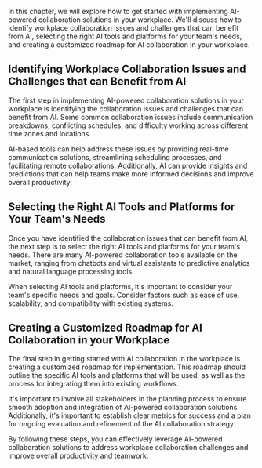 
In this chapter, we will explore how to get started with implementing AI-powered collaboration solutions in your workplace. We'll discuss how to identify workplace collaboration issues and challenges that can benefit from AI, selecting the right AI tools and platforms for your team's needs, and creating a customized roadmap for AI collaboration in your workplace.

Identifying Workplace Collaboration Issues and Challenges that can Benefit from AI
----------------------------------------------------------------------------------

The first step in implementing AI-powered collaboration solutions in your workplace is identifying the collaboration issues and challenges that can benefit from AI. Some common collaboration issues include communication breakdowns, conflicting schedules, and difficulty working across different time zones and locations.

AI-based tools can help address these issues by providing real-time communication solutions, streamlining scheduling processes, and facilitating remote collaborations. Additionally, AI can provide insights and predictions that can help teams make more informed decisions and improve overall productivity.

Selecting the Right AI Tools and Platforms for Your Team's Needs
----------------------------------------------------------------

Once you have identified the collaboration issues that can benefit from AI, the next step is to select the right AI tools and platforms for your team's needs. There are many AI-powered collaboration tools available on the market, ranging from chatbots and virtual assistants to predictive analytics and natural language processing tools.

When selecting AI tools and platforms, it's important to consider your team's specific needs and goals. Consider factors such as ease of use, scalability, and compatibility with existing systems.

Creating a Customized Roadmap for AI Collaboration in your Workplace
--------------------------------------------------------------------

The final step in getting started with AI collaboration in the workplace is creating a customized roadmap for implementation. This roadmap should outline the specific AI tools and platforms that will be used, as well as the process for integrating them into existing workflows.

It's important to involve all stakeholders in the planning process to ensure smooth adoption and integration of AI-powered collaboration solutions. Additionally, it's important to establish clear metrics for success and a plan for ongoing evaluation and refinement of the AI collaboration strategy.

By following these steps, you can effectively leverage AI-powered collaboration solutions to address workplace collaboration challenges and improve overall productivity and teamwork.
